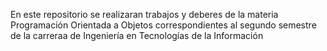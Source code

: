 En este repositorio se realizaran trabajos y deberes de la materia Programación Orientada a Objetos correspondientes al segundo semestre de la carreraa de Ingeniería en Tecnologías de la Información  
